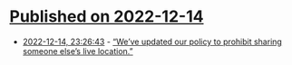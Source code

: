 # [Published on 2022-12-14](index.md)

* [2022-12-14, 23:26:43](https://news.ycombinator.com/item?id=33992372) - [“We’ve updated our policy to prohibit sharing someone else’s live location.”](https://twitter.com/twittersafety/status/1603165959669354496)
